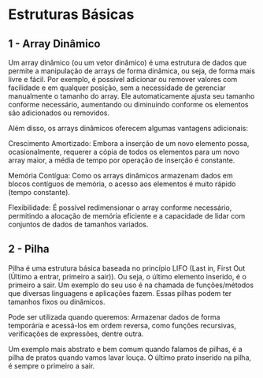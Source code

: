 # Estruturas Básicas

## 1 - Array Dinâmico
Um array dinâmico (ou um vetor dinâmico) é uma estrutura de dados que permite a manipulação de arrays de forma dinâmica, 
ou seja, de forma mais livre e fácil. Por exemplo, é possível adicionar ou remover valores com facilidade e em qualquer posição, 
sem a necessidade de gerenciar manualmente o tamanho do array. Ele automaticamente ajusta seu tamanho conforme necessário, 
aumentando ou diminuindo conforme os elementos são adicionados ou removidos.

Além disso, os arrays dinâmicos oferecem algumas vantagens adicionais:

Crescimento Amortizado: Embora a inserção de um novo elemento possa, ocasionalmente, requerer a cópia de todos os elementos
para um novo array maior, a média de tempo por operação de inserção é constante.

Memória Contígua: Como os arrays dinâmicos armazenam dados em blocos contíguos de memória, o acesso aos elementos é muito 
rápido (tempo constante).

Flexibilidade: É possível redimensionar o array conforme necessário, permitindo a alocação de memória eficiente e a capacidade 
de lidar com conjuntos de dados de tamanhos variados.

## 2 - Pilha
Pilha é uma estrutura básica baseada no princípio LIFO (Last in, First Out (Último a entrar, primeiro a sair)). Ou seja, 
o último elemento inserido, é o primeiro a sair. Um exemplo do seu uso é na chamada de funções/métodos que diversas linguagens
e aplicações fazem. Essas pilhas podem ter tamanhos fixos ou dinâmicos. 

Pode ser utilizada quando queremos: Armazenar dados de forma temporária e acessá-los em ordem reversa, como funções recursivas,
verificações de expressões, dentre outra.

Um exemplo mais abstrato e bem comum quando falamos de pilhas, é a pilha de pratos quando vamos lavar louça. O último prato
inserido na pilha, é sempre o primeiro a sair. 